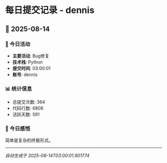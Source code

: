 # 每日提交记录 - dennis

## 📅 2025-08-14

### 🎯 今日活动
- **主要活动**: Bug修复
- **技术栈**: Python
- **提交时间**: 03:00:01
- **账号**: dennis

### 📊 统计信息
- 总提交次数: 364
- 代码行数: 6806
- 活跃天数: 591

### 💭 今日感悟
简单是复杂的终极形式。

---
*自动生成于 2025-08-14T03:00:01.901774*
